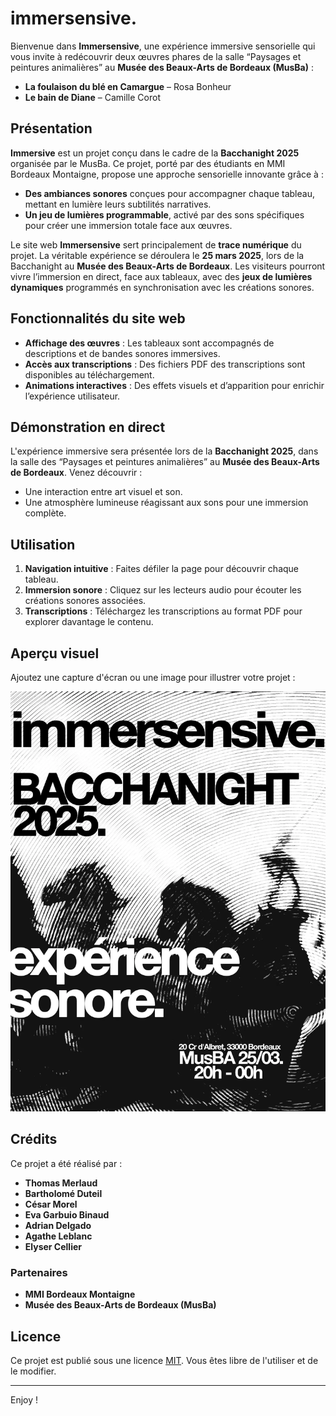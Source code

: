 # immersensive.

Bienvenue dans **Immersensive**, une expérience immersive sensorielle qui vous invite à redécouvrir deux œuvres phares de la salle “Paysages et peintures animalières” au **Musée des Beaux-Arts de Bordeaux (MusBa)** :

- **La foulaison du blé en Camargue** – Rosa Bonheur  
- **Le bain de Diane** – Camille Corot

## Présentation

**Immersive** est un projet conçu dans le cadre de la **Bacchanight 2025** organisée par le MusBa. Ce projet, porté par des étudiants en MMI Bordeaux Montaigne, propose une approche sensorielle innovante grâce à :

- **Des ambiances sonores** conçues pour accompagner chaque tableau, mettant en lumière leurs subtilités narratives.
- **Un jeu de lumières programmable**, activé par des sons spécifiques pour créer une immersion totale face aux œuvres.

Le site web **Immersensive** sert principalement de **trace numérique** du projet. La véritable expérience se déroulera le **25 mars 2025**, lors de la Bacchanight au **Musée des Beaux-Arts de Bordeaux**. Les visiteurs pourront vivre l’immersion en direct, face aux tableaux, avec des **jeux de lumières dynamiques** programmés en synchronisation avec les créations sonores.

## Fonctionnalités du site web

- **Affichage des œuvres** : Les tableaux sont accompagnés de descriptions et de bandes sonores immersives.
- **Accès aux transcriptions** : Des fichiers PDF des transcriptions sont disponibles au téléchargement.
- **Animations interactives** : Des effets visuels et d’apparition pour enrichir l’expérience utilisateur.

## Démonstration en direct

L'expérience immersive sera présentée lors de la **Bacchanight 2025**, dans la salle des “Paysages et peintures animalières” au **Musée des Beaux-Arts de Bordeaux**. Venez découvrir :

- Une interaction entre art visuel et son.
- Une atmosphère lumineuse réagissant aux sons pour une immersion complète.

## Utilisation

1. **Navigation intuitive** : Faites défiler la page pour découvrir chaque tableau.
2. **Immersion sonore** : Cliquez sur les lecteurs audio pour écouter les créations sonores associées.
3. **Transcriptions** : Téléchargez les transcriptions au format PDF pour explorer davantage le contenu.

## Aperçu visuel

Ajoutez une capture d'écran ou une image pour illustrer votre projet :

![Aperçu Immersensive](img/flyer/affiche.webp)

## Crédits

Ce projet a été réalisé par :

- **Thomas Merlaud**
- **Bartholomé Duteil**
- **César Morel**
- **Eva Garbuio Binaud**
- **Adrian Delgado**
- **Agathe Leblanc**
- **Elyser Cellier**

### Partenaires

- **MMI Bordeaux Montaigne**
- **Musée des Beaux-Arts de Bordeaux (MusBa)**

## Licence

Ce projet est publié sous une licence [MIT](./LICENSE). Vous êtes libre de l'utiliser et de le modifier.

---

Enjoy !
